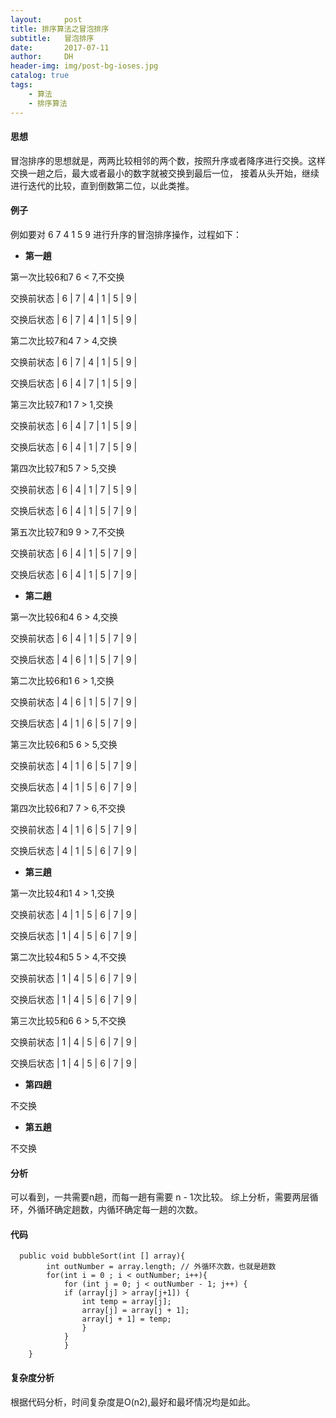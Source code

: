 ```yaml
---
layout:     post
title: 排序算法之冒泡排序
subtitle:   冒泡排序
date:       2017-07-11
author:     DH
header-img: img/post-bg-ioses.jpg
catalog: true
tags:
    - 算法
    - 排序算法
---
```


#### 思想

冒泡排序的思想就是，两两比较相邻的两个数，按照升序或者降序进行交换。这样交换一趟之后，最大或者最小的数字就被交换到最后一位，
接着从头开始，继续进行迭代的比较，直到倒数第二位，以此类推。

#### 例子

例如要对  6 7 4  1 5 9 进行升序的冒泡排序操作，过程如下：

- **第一趟**

第一次比较6和7 6 < 7,不交换

交换前状态 | 6 | 7 | 4 | 1 | 5 | 9 |

交换后状态 | 6 | 7 | 4 | 1 | 5 | 9 |

第二次比较7和4 7 > 4,交换

交换前状态 | 6 | 7 | 4 | 1 | 5 | 9 |

交换后状态 | 6 | 4 | 7 | 1 | 5 | 9 |

第三次比较7和1 7 > 1,交换

交换前状态 | 6 | 4 | 7 | 1 | 5 | 9 |

交换后状态 | 6 | 4 | 1 | 7 | 5 | 9 |

第四次比较7和5 7 > 5,交换

交换前状态 | 6 | 4 | 1 | 7 | 5 | 9 |

交换后状态 | 6 | 4 | 1 | 5 | 7 | 9 |

第五次比较7和9 9 > 7,不交换

交换前状态 | 6 | 4 | 1 | 5 | 7 | 9 |

交换后状态 | 6 | 4 | 1 | 5 | 7 | 9 |


- **第二趟**

第一次比较6和4 6 > 4,交换

交换前状态 | 6 | 4 | 1 | 5 | 7 | 9 |

交换后状态 | 4 | 6 | 1 | 5 | 7 | 9 |

第二次比较6和1 6 > 1,交换

交换前状态 | 4 | 6 | 1 | 5 | 7 | 9 |

交换后状态 | 4 | 1 | 6 | 5 | 7 | 9 |

第三次比较6和5 6 > 5,交换

交换前状态 | 4 | 1 | 6 | 5 | 7 | 9 |

交换后状态 | 4 | 1 | 5 | 6 | 7 | 9 |

第四次比较6和7 7 > 6,不交换

交换前状态 | 4 | 1 | 6 | 5 | 7 | 9 |

交换后状态 | 4 | 1 | 5 | 6 | 7 | 9 |

- **第三趟**

第一次比较4和1 4 > 1,交换

交换前状态 | 4 | 1 | 5 | 6 | 7 | 9 |

交换后状态 | 1 | 4 | 5 | 6 | 7 | 9 |

第二次比较4和5 5 > 4,不交换

交换前状态 | 1 | 4 | 5 | 6 | 7 | 9 |

交换后状态 | 1 | 4 | 5 | 6 | 7 | 9 |

第三次比较5和6 6 > 5,不交换

交换前状态 | 1 | 4 | 5 | 6 | 7 | 9 |

交换后状态 | 1 | 4 | 5 | 6 | 7 | 9 |

- **第四趟**

不交换

- **第五趟**

不交换

#### 分析

可以看到，一共需要n趟，而每一趟有需要 n - 1次比较。
综上分析，需要两层循环，外循环确定趟数，内循环确定每一趟的次数。

#### 代码

```
  public void bubbleSort(int [] array){
    	int outNumber = array.length; // 外循环次数，也就是趟数
    	for(int i = 0 ; i < outNumber; i++){
    		for (int j = 0; j < outNumber - 1; j++) {
			if (array[j] > array[j+1]) {
				int temp = array[j];
				array[j] = array[j + 1];
				array[j + 1] = temp;
				}
			}
    		}
    }		

```

#### 复杂度分析

根据代码分析，时间复杂度是O(n2),最好和最坏情况均是如此。

